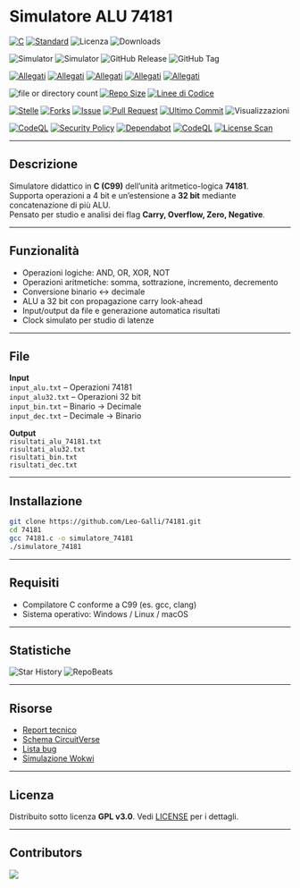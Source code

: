 # Simulatore ALU 74181

[![C](https://img.shields.io/badge/Linguaggio-C-blue.svg?logo=c&logoColor=white)](https://en.wikipedia.org/wiki/C_(programming_language))
[![Standard](https://img.shields.io/badge/Standard-C99-orange.svg)](https://en.wikipedia.org/wiki/C99)
![Licenza](https://img.shields.io/github/license/Leo-Galli/74181)
![Downloads](https://img.shields.io/github/downloads/Leo-Galli/74181/total)

![Simulator](https://img.shields.io/badge/Simulatore-74181-blue)
![Simulator](https://img.shields.io/badge/Simulatore-74198-blue)
![GitHub Release](https://img.shields.io/github/v/release/Leo-Galli/74181)
![GitHub Tag](https://img.shields.io/github/v/tag/Leo-Galli/74181)

[![Allegati](https://img.shields.io/badge/Allegato-Report_Tecnico-yellow)](https://docs.google.com/document/d/1t80KM4RDQKBMuIQoPLAFnJRQeKX5ISx1Id5GahRIR-E/edit?usp=sharing)
[![Allegati](https://img.shields.io/badge/Allegato-Circuito_Logico-yellow)](https://circuitverse.org/users/311719/projects/alu-74181-final)
[![Allegati](https://img.shields.io/badge/Allegato-Licenza-yellow)](https://github.com/Leo-Galli/74181/blob/main/LICENSE)
[![Allegati](https://img.shields.io/badge/Allegato-Codice_di_Condotta-yellow)](https://github.com/Leo-Galli/74181/blob/main/CODE_OF_CONDUCT.md)
[![Allegati](https://img.shields.io/badge/Allegato-Wiki-yellow)](https://github.com/Leo-Galli/74181/wiki)

![file or directory count](https://img.shields.io/github/directory-file-count/Leo-Galli/74181)
[![Repo Size](https://img.shields.io/github/repo-size/Leo-Galli/74181)](https://github.com/Leo-Galli/74181)
[![Linee di Codice](https://tokei.rs/b1/github/Leo-Galli/74181)](https://github.com/Leo-Galli/74181)

[![Stelle](https://img.shields.io/github/stars/Leo-Galli/74181?style=flat)](https://github.com/Leo-Galli/74181/stargazers)
[![Forks](https://img.shields.io/github/forks/Leo-Galli/74181?style=flat)](https://github.com/Leo-Galli/74181/network/members)
[![Issue](https://img.shields.io/github/issues/Leo-Galli/74181)](https://github.com/Leo-Galli/74181/issues)
[![Pull Request](https://img.shields.io/github/issues-pr/Leo-Galli/74181)](https://github.com/Leo-Galli/74181/pulls)
[![Ultimo Commit](https://img.shields.io/github/last-commit/Leo-Galli/74181)](https://github.com/Leo-Galli/74181/commits/main)
![Visualizzazioni](https://komarev.com/ghpvc/?username=Leo-Galli-74181&label=Visualizzazioni+Repository&color=blueviolet&style=flat)

[![CodeQL](https://github.com/Leo-Galli/74181/actions/workflows/c-cpp.yml/badge.svg)](https://github.com/Leo-Galli/74181/actions/workflows/github-code-scanning/codeql)
[![Security Policy](https://img.shields.io/badge/Security-Policy-blueviolet)](https://github.com/Leo-Galli/74181/security/policy)
[![Dependabot](https://img.shields.io/badge/Dependabot-Enabled-success)](https://github.com/Leo-Galli/74181/network/updates)
[![CodeQL](https://github.com/Leo-Galli/74181/actions/workflows/github-code-scanning/codeql/badge.svg?branch=main)](https://github.com/Leo-Galli/74181/actions/workflows/github-code-scanning/codeql)
[![License Scan](https://img.shields.io/badge/License-Scan-green)](https://github.com/Leo-Galli/74181/blob/main/LICENSE)

---

## Descrizione

Simulatore didattico in **C (C99)** dell’unità aritmetico-logica **74181**.  
Supporta operazioni a 4 bit e un’estensione a **32 bit** mediante concatenazione di più ALU.  
Pensato per studio e analisi dei flag **Carry, Overflow, Zero, Negative**.

---

## Funzionalità

- Operazioni logiche: AND, OR, XOR, NOT  
- Operazioni aritmetiche: somma, sottrazione, incremento, decremento  
- Conversione binario ↔ decimale  
- ALU a 32 bit con propagazione carry look-ahead  
- Input/output da file e generazione automatica risultati  
- Clock simulato per studio di latenze  

---

## File

**Input**  
`input_alu.txt` – Operazioni 74181  
`input_alu32.txt` – Operazioni 32 bit  
`input_bin.txt` – Binario → Decimale  
`input_dec.txt` – Decimale → Binario  

**Output**  
`risultati_alu_74181.txt`  
`risultati_alu32.txt`  
`risultati_bin.txt`  
`risultati_dec.txt`  

---

## Installazione

```bash
git clone https://github.com/Leo-Galli/74181.git
cd 74181
gcc 74181.c -o simulatore_74181
./simulatore_74181
````

---

## Requisiti

* Compilatore C conforme a C99 (es. gcc, clang)
* Sistema operativo: Windows / Linux / macOS

---

## Statistiche

![Star History](https://api.star-history.com/svg?repos=Leo-Galli/74181\&type=Date)
![RepoBeats](https://repobeats.axiom.co/api/embed/a576eab04e8ea577550bfb4dd32de862737655ab.svg)

---

## Risorse

* [Report tecnico](https://docs.google.com/document/d/1t80KM4RDQKBMuIQoPLAFnJRQeKX5ISx1Id5GahRIR-E/edit?usp=sharing)
* [Schema CircuitVerse](https://circuitverse.org/users/311719/projects/alu-74181-final)
* [Lista bug](https://github.com/Leo-Galli/74181/blob/main/bugs.txt)
* [Simulazione Wokwi](https://wokwi.com/projects/439836726113417217)

---

## Licenza

Distribuito sotto licenza **GPL v3.0**.
Vedi [LICENSE](LICENSE) per i dettagli.

---

## Contributors

<a href="https://github.com/Leo-Galli/74181/graphs/contributors">
  <img src="https://contrib.rocks/image?repo=Leo-Galli/74181" />
</a>

